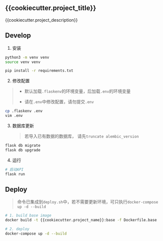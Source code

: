 ## {{cookiecutter.project_title}}

{{cookiecutter.project_description}}

## Develop

1. 安装

```bash
python3 -m venv venv
source venv venv

pip install -r requirements.txt
```

2. 修改配置

> - 默认加载`.flaskenv`的环境变量，后加载`.env`的环境变量
>
> - 请在`.env`中修改配置，请勿提交`.env`


```bash
cp .flaskenv .env
vim .env
```

3. 数据库更新
   > 若导入已有数据的数据库， 请先`truncate alembic_version`

```bash
flask db migrate
flask db upgrade
```

4. 运行

```bash
# 启动API
flask run
```

## Deploy

> 命令已集成到`deploy.sh`中，若不需要更新环境，可只执行`docker-compose up -d --build`

```bash
# 1. build base image
docker build -t {{cookiecutter.project_name}}:base -f Dockerfile.base .

# 2. deploy
docker-compose up -d --build
```
